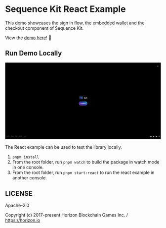 Sequence Kit React Example
============
This demo showcases the sign in flow, the embedded wallet and the checkout component of Sequence Kit.

View the [demo here](https://0xsequence.github.io/kit)! 👀

## Run Demo Locally
<div align="center">
  <img src="../../public/docs/kit-demo.png">
</div>

The React example can be used to test the library locally.

1. `pnpm install`
2. From the root folder, run `pnpm watch` to build the package in watch mode in one console. 
3. From the root folder, run `pnpm start:react` to run the react example in another console.


## LICENSE

Apache-2.0

Copyright (c) 2017-present Horizon Blockchain Games Inc. / https://horizon.io
